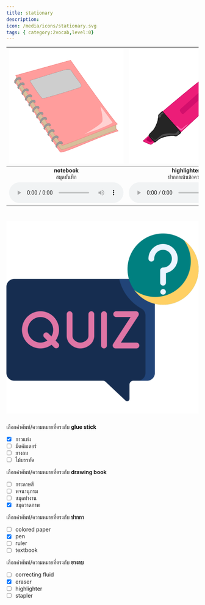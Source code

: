 ```yaml
---
title: stationary
description: 
icon: /media/icons/stationary.svg
tags: { category:2vocab,level:0}
---
```


<div class="carrousel">


|![](/media/img/stationary/notebook.svg)|![](/media/img/stationary/highlighter.svg)|![](/media/img/stationary/cutter.svg)|![](/media/img/stationary/pen.svg)|![](/media/img/stationary/eraser.svg)|![](/media/img/stationary/glue&#x20;stick.svg)|![](/media/img/stationary/dictionary.svg)|![](/media/img/stationary/textbook.svg)|![](/media/img/stationary/correcting&#x20;fluid.svg)|![](/media/img/stationary/crayon.svg)|![](/media/img/stationary/colored&#x20;paper.svg)|![](/media/img/stationary/workbook.svg)|![](/media/img/stationary/scissors.svg)|![](/media/img/stationary/drawing&#x20;book.svg)|![](/media/img/stationary/pencil.svg)|![](/media/img/stationary/sharpener.svg)|![](/media/img/stationary/calculator.svg)|![](/media/img/stationary/stapler.svg)|![](/media/img/stationary/ruler.svg)|
| :----: | :----: | :----: | :----: | :----: | :----: | :----: | :----: | :----: | :----: | :----: | :----: | :----: | :----: | :----: | :----: | :----: | :----: | :----: |
|**notebook**<br>สมุดบันทึก|**highlighter**<br>ปากกาเน้นข้อความ|**cutter**<br>มีดคัตเตอร์|**pen**<br>ปากกา|**eraser**<br>ยางลบ|**glue stick**<br>กาวแท่ง|**dictionary**<br>พจนานุกรม|**textbook**<br>หนังสือเรียน|**correcting fluid**<br>ของเหลวแก้คําผิด|**crayon**<br>สีเทียน|**colored paper**<br>กระดาษสี|**workbook**<br>สมุดทํางาน|**scissors**<br>กรรไกร|**drawing book**<br>สมุดวาดภาพ|**pencil**<br>ดินสอ|**sharpener**<br>กบเหลาดินสอ|**calculator**<br>เครื่องคิดเลข|**stapler**<br>เครื่องเย็บกระดาษ|**ruler**<br>ไม้บรรทัด|
|![](/media/audio/notebook.mp3)|![](/media/audio/highlighter.mp3)|![](/media/audio/cutter.mp3)|![](/media/audio/pen.mp3)|![](/media/audio/eraser.mp3)|![](/media/audio/glue&#x20;stick.mp3)|![](/media/audio/dictionary.mp3)|![](/media/audio/textbook.mp3)|![](/media/audio/correcting&#x20;fluid.mp3)|![](/media/audio/crayon.mp3)|![](/media/audio/colored&#x20;paper.mp3)|![](/media/audio/workbook.mp3)|![](/media/audio/scissors.mp3)|![](/media/audio/drawing&#x20;book.mp3)|![](/media/audio/pencil.mp3)|![](/media/audio/sharpener.mp3)|![](/media/audio/calculator.mp3)|![](/media/audio/stapler.mp3)|![](/media/audio/ruler.mp3)|

</div>



# ![icon](/media/icons/quiz.svg) 


 เลือกคำศัพท์/ความหมายที่ตรงกับ **glue stick**
 - [x] กาวแท่ง
 - [ ] มีดคัตเตอร์
 - [ ] ยางลบ
 - [ ] ไม้บรรทัด

 เลือกคำศัพท์/ความหมายที่ตรงกับ **drawing book**
 - [ ] กระดาษสี
 - [ ] พจนานุกรม
 - [ ] สมุดทํางาน
 - [x] สมุดวาดภาพ

 เลือกคำศัพท์/ความหมายที่ตรงกับ **ปากกา**
 - [ ] colored paper
 - [x] pen
 - [ ] ruler
 - [ ] textbook

 เลือกคำศัพท์/ความหมายที่ตรงกับ **ยางลบ**
 - [ ] correcting fluid
 - [x] eraser
 - [ ] highlighter
 - [ ] stapler
